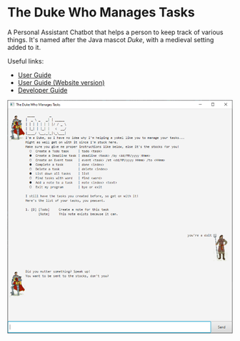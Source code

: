 # The Duke Who Manages Tasks

A Personal Assistant Chatbot that helps a person to keep track of various things. It's named after the Java mascot _Duke_, with a medieval setting added to it.

Useful links:
* [User Guide](https://github.com/Impala36/ip/blob/master/docs/UserGuide.md)
* [User Guide (Website version)](https://impala36.github.io/ip/)
* [Developer Guide](https://github.com/Impala36/ip/blob/master/docs/DeveloperGuide.md)

![GUI](images/DukeGUI.png)

